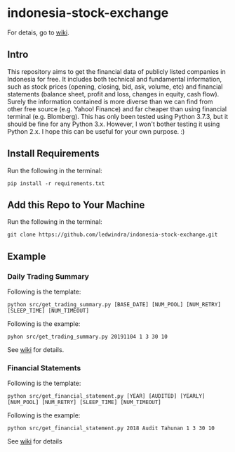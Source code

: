 # indonesia-stock-exchange

For detais, go to [wiki](https://github.com/ledwindra/indonesia-stock-exchange/wiki).

## Intro

This repository aims to get the financial data of publicly listed companies in Indonesia for free. It includes both technical and fundamental information, such as stock prices (opening, closing, bid, ask, volume, etc) and financial statements (balance sheet, profit and loss, changes in equity, cash flow). Surely the information contained is more diverse than we can find from other free source (e.g. Yahoo! Finance) and far cheaper than using financial terminal (e.g. Blomberg). This has only been tested using Python 3.7.3, but it should be fine for any Python 3.x. However, I won't bother testing it using Python 2.x. I hope this can be useful for your own purpose. :)

## Install Requirements

Run the following in the terminal:

```
pip install -r requirements.txt
```

## Add this Repo to Your Machine

Run the following in the terminal:

```
git clone https://github.com/ledwindra/indonesia-stock-exchange.git
```

## Example

### Daily Trading Summary

Following is the template:
```
python src/get_trading_summary.py [BASE_DATE] [NUM_POOL] [NUM_RETRY] [SLEEP_TIME] [NUM_TIMEOUT]
```

Following is the example:

```
pyhon src/get_trading_summary.py 20191104 1 3 30 10
```

See [wiki](https://github.com/ledwindra/indonesia-stock-exchange/wiki) for details.

### Financial Statements

Following is the template:

```
python src/get_financial_statement.py [YEAR] [AUDITED] [YEARLY] [NUM_POOL] [NUM_RETRY] [SLEEP_TIME] [NUM_TIMEOUT]
```

Following is the example:

```
python src/get_financial_statement.py 2018 Audit Tahunan 1 3 30 10
```

See [wiki](https://github.com/ledwindra/indonesia-stock-exchange/wiki) for details
